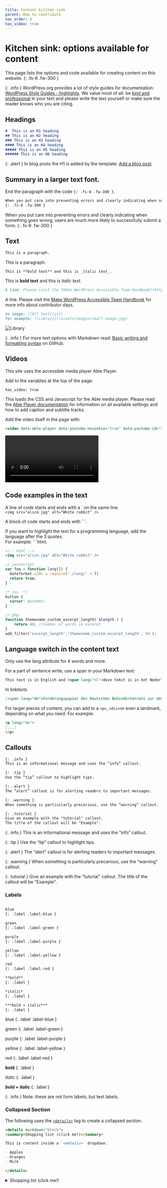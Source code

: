 ```yaml
---
title: Content kitchen sink
parent: How to contribute
nav_order: 4
has_video: true
---
```


# Kitchen sink: options available for content


This page lists the options and code available for creating content on this website.
{: .fs-6 .fw-300 }

{: .info }
WordPress.org provides a lot of style guides for documentation: [WordPress Style Guides - highlights](https://make.wordpress.org/docs/style-guide/welcome/highlights/). We value most of all: be [kind and professional](docs/contribute/CODE_OF_CONDUCT.md) in your text and please write the text yourself or make sure the reader knows who you are citing.

## Headings
```markdown
#  This is an H1 heading
## This is an H2 heading
### This is an H3 heading
#### This is an H4 heading
##### This is an H5 heading
###### This is an H6 heading
```

{: .alert }
In blog posts the H1 is added by the template: [Add a blog post](/docs/contribute/blog-post/).

## Summary in a larger text font.

End the paragraph with the code `{: .fs-6 .fw-300 }`.

```markdown
When you put care into preventing errors and clearly indicating when something goes wrong, users are much more likely to successfully submit a form.
{: .fs-6 .fw-300 }
```

When you put care into preventing errors and clearly indicating when something goes wrong, users are much more likely to successfully submit a form.
{: .fs-6 .fw-300 }

## Text
```markdown
This is a paragraph.
```
This is a paragraph.

```markdown
This is **bold text** and this is _italic text_.
```
This is **bold text** and this is _italic text_.

```markdown
A link: Please visit the [Make WordPress Accessible Team Handbook](https://make.wordpress.org/accessibility/handbook/) for more info about contributor days.
```
A link: Please visit the [Make WordPress Accessible Team Handbook](https://make.wordpress.org/accessibility/handbook/) for more info about contributor days.

```markdown
An image: ![Alt text](url)
for example: ![Library](/assets/images/small-image.jpg)
```
![Library](/assets/images/small-image.jpg)


{: .info } 
For more text options with Markdown read: [Basic writing and formatting syntax](https://docs.github.com/en/get-started/writing-on-github/getting-started-with-writing-and-formatting-on-github/basic-writing-and-formatting-syntax) on GitHub.

## Videos
This site uses the accessible media player Able Player.

Add to the variables at the top of the page:
```
has_video: true
```

This loads the CSS and Javascript for the Able media player. 
Please read the [Able Player documentation](https://ableplayer.github.io/ableplayer/) for information on all available settings and how to add caption and subtitle tracks.  

Add the video itself in the page with:

```markdown
<video data-able-player data-youtube-nocookie="true" data-youtube-id="Xj1P0Z6I2Wk" data-heading-level="0"></video>
```
<video data-able-player data-youtube-nocookie="true" data-youtube-id="Xj1P0Z6I2Wk" data-heading-level="0"></video>

## Code examples in the text

A line of code starts and ends with a &#96; on the same line.  
`<img src="alice.jpg" alt="White rabbit" />`

A block of code starts and ends with &#96;&#96;&#96;.

If you want to highlight the text for a programming language, add the language after the 3 quotes.   
For example: &#96;&#96;&#96;html.

```html
<!-- html -->
<img src="alice.jpg" alt="White rabbit" />
```

```javascript
// javascript
var foo = function lang(l) {
  dateformat.i18n = require('./lang/' + l)
  return true;
}
```

```css
/* css  */
button {
  cursor: pointer;
}
```

```php
// php
function themename_custom_excerpt_length( $length ) { 
    return 40; //number of words in excerpt.
} 
add_filter('excerpt_length','themename_custom_excerpt_length', 99 ); 
```

## Language switch in the content text

Only use the lang attribute for 4 words and more.

For a part of sentence write, use a span in your Markdown text:
```markdown
This text is in English and <span lang="nl">deze tekst is in het Nederlands</span> and now we continue in English.
```

In linktexts
```markdown
[<span lang="de">Forderungspapier des Deutschen Behindertenrats zur Umsetzung des European Accessibility Acts in Deutschland</span>](https://www.deutscher-behindertenrat.de/ID255536).
```

For larger pieces of content, you can add to a `<p>`, `<div>`or even a landmark, depending on what you need. For example:
```markdown
<p lang="de">
[...]
</p>
```

## Callouts
 
```markdown
{: .info }
This is an informational message and uses the “info” callout.

{: .tip }
Use the “tip” callout to highlight tips.

{: .alert }
The “alert” callout is for alerting readers to important messages.

{: .warning }
When something is particularly precarious, use the “warning” callout.

{: .tutorial }
Give an example with the "tutorial" callout. 
The title of the callout will be "Example".
```

{: .info }
This is an informational message and uses the “info” callout.

{: .tip }
Use the “tip” callout to highlight tips.

{: .alert }
The “alert” callout is for alerting readers to important messages.

{: .warning }
When something is particularly precarious, use the “warning” callout.

{: .tutorial }
Give an example with the "tutorial" callout. The title of the callout will be "Example".

### Labels

```markdown

blue
{: .label .label-blue }

green
{: .label .label-green }

purple
{: .label .label-purple }

yellow
{: .label .label-yellow }

red
{: .label .label-red }

**bold**
{: .label }

*italic*
{: .label }

***bold + italic***
{: .label }
```

blue
{: .label .label-blue }

green
{: .label .label-green }

purple
{: .label .label-purple }

yellow
{: .label .label-yellow }

red
{: .label .label-red }

**bold**
{: .label }

*italic*
{: .label }

***bold + italic***
{: .label }


{: .info }
Note: these are not form labels, but text labels.


### Collapsed Section

The following uses the [`<details>`](https://docs.github.com/en/get-started/writing-on-github/working-with-advanced-formatting/organizing-information-with-collapsed-sections) tag to create a collapsed section.

```markdown
<details markdown="block">
<summary>Shopping list (click me!)</summary>

This is content inside a `<details>` dropdown.

- Apples
- Oranges
- Milk

</details>
```

<details markdown="block">
<summary>Shopping list (click me!)</summary>

This is content inside a `<details>` dropdown.

- Apples
- Oranges
- Milk

</details>
